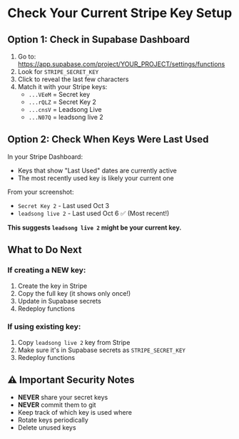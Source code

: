 # Check Your Current Stripe Key Setup

## Option 1: Check in Supabase Dashboard

1. Go to: https://app.supabase.com/project/YOUR_PROJECT/settings/functions
2. Look for `STRIPE_SECRET_KEY` 
3. Click to reveal the last few characters
4. Match it with your Stripe keys:
   - `...VEeM` = Secret key
   - `...rQLZ` = Secret Key 2
   - `...cnsV` = Leadsong Live
   - `...N07Q` = leadsong live 2

## Option 2: Check When Keys Were Last Used

In your Stripe Dashboard:
- Keys that show "Last Used" dates are currently active
- The most recently used key is likely your current one

From your screenshot:
- `Secret Key 2` - Last used Oct 3
- `leadsong live 2` - Last used Oct 6 ✅ (Most recent!)

**This suggests `leadsong live 2` might be your current key.**

## What to Do Next

### If creating a NEW key:
1. Create the key in Stripe
2. Copy the full key (it shows only once!)
3. Update in Supabase secrets
4. Redeploy functions

### If using existing key:
1. Copy `leadsong live 2` key from Stripe
2. Make sure it's in Supabase secrets as `STRIPE_SECRET_KEY`
3. Redeploy functions

## ⚠️ Important Security Notes

- **NEVER** share your secret keys
- **NEVER** commit them to git
- Keep track of which key is used where
- Rotate keys periodically
- Delete unused keys

